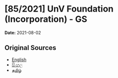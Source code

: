 # [85/2021] UnV Foundation (Incorporation) - GS

**Date:** 2021-08-02

## Original Sources

- [English](https://documents.gov.lk/view/bills/2021/8/85-2021_E.pdf)
- [සිංහල](https://documents.gov.lk/view/bills/2021/8/85-2021_S.pdf)
- [தமிழ்](https://documents.gov.lk/view/bills/2021/8/85-2021_T.pdf)
